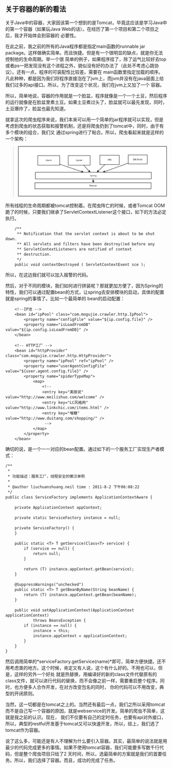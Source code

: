 关于容器的新的看法
----
关于Java中的容器，大家因该第一个想到的是Tomcat，毕竟这应该是学习Java中的第一个容器（如果玩Java Web的话）。在经历了第一个项目和第二个项目之后，我才开始体会到容器的
必要性。

在此之前，我之前的所有的Java程序都是指定main函数的runnable jar package。这样做确实简单。而且快捷。但是有一个很明显的缺点，就是你无法控制他的生命周期。举一个很
简单的例子，如果程序挂了，除了运气比较好去top或者ps一把发现没有这个进程之外，貌似没有好的办法了（此处不考虑心跳协议）。还有一点，程序的可装配性比较差。需要在
main函数里指定加载的顺序。凡此种种，都是因为我们将程序直接泡在了jvm上，而jvm并没有在java层面上给我们过多的api接口。所以，为了改变这个状况，我们在jvm上又加了一个
容器。

所以，简单地说，容器的作用就是一个脸盆，程序就像是一个一个土豆，然后程序的运行就像是在脸盆里煮土豆。如果土豆煮过头了，脸盆就可以最先发现，同时，土豆爆炸了，脸盆也最先知道。

就拿这次的爬虫程序来说，我们本来可以用一个简单的jar程序就可以实现，但是考虑到爬虫的状态获取和报警机制，还是将爬虫扔到了tomcat中，同时，由于有多个模块的组合，我们又
通过spring进行了粘合。所以，爬虫看起来就是这样的一个架构：

> ![爬虫设计](images/2014-08-10-1.jpg)

所有线程的生命周期都被tomcat控制着。在爬虫阵亡的时候，或者Tomcat OOM跪了的时候，只要我们继承了ServletContextListener这个接口，如下的方法必定执行。

```
	/**
	 ** Notification that the servlet context is about to be shut down.
	 ** All servlets and filters have been destroy()ed before any
	 ** ServletContextListeners are notified of context
	 ** destruction.
	 */
    public void contextDestroyed ( ServletContextEvent sce );
```

所以，在这边我们就可以加入报警的代码。

然后，对于不同的模块，我们如何进行拼装呢？那就更加方便了，因为Spring的特性，我们可以通过配置bean的方式，让spring去安排模块的启动，具体的配置就是spring的事情了。比如一个最简单的
bean的启动配置：

```
	<!--IP池 -->
	<bean id="ipPool" class="com.mogujie.crawler.http.IpPool">
		<property name="configFile" value="${ip.config.file}" />
		<property name="isLoadFromDB" value="${ip.config.isLoadFromDB}" />
	</bean>

	<!-- HTTP工厂 -->
	<bean id="httpProvider" class="com.mogujie.crawler.http.HttpProvider">
		<property name="ipPool" ref="ipPool" />
		<property name="userAgentConfigFile" value="${user.agent.config.file}" />
		<property name="spiderTypeMap">
			<map>
				<!--
				<entry key="美丽说" value="http://www.meilishuo.com/welcome" />
				<entry key="LC风格网" value="http://www.linkchic.com/items.html" />
				<entry key="堆糖" value="http://www.duitang.com/shopping/" />
				 -->
			</map>
		</property>
	</bean>
```

确切的说，是一个一一对应的bean配置。通过如下的一个服务工厂实现生产者模式：

```
/**
 *
 * 功能描述：服务工厂，线程安全的懒汉单例
 *
 * @author liuchuanshuang.neil time : 2011-8-2 下午06:08:22
 */
public class ServiceFactory implements ApplicationContextAware {

	private ApplicationContext appContext;

	private static ServiceFactory instance = null;

	private ServiceFactory() {
	}

	public static <T> T getService(Class<T> service) {
		if (service == null) {
			return null;
		}

		return (T) instance.appContext.getBean(service);
	}

	@SuppressWarnings("unchecked")
	public static <T> T getBeanByName(String beanName) {
		return (T) instance.appContext.getBean(beanName);
	}

	public void setApplicationContext(ApplicationContext applicationContext)
            throws BeansException {
		if (instance == null) {
			instance = this;
			instance.appContext = applicationContext;
		}
	}
}
```

然后调用简单的*serviceFactory.getService(name)*即可，简单方便快捷。还不用考虑类的地方。这个时候，肯定又有人说，这个有什么好的。不用也可以，但是，这样的另外一个好处
就是热替换，用编译好的新的class文件代替原有的class文件，就可以进行代码的替换，而不会像之前一样，需要重启整个程序。同时，也方便多人合作开发，在对方改变包名的同时，
你的代码可以不用改变，典型的开闭原则。

当然，这一切都是在tomcat之上的。当然还有最后一点，我们之所以采用tomcat而不是自己写一个容器的原因，就是webservice的开发。简单的爬虫不简单，这就是我之前的认识。现在，
我们不仅要有自己的定时任务，也要有api对外接口，所以，典型的restful开发基于tomcat又可以快速开发，所以，综上，我们选了tomcat作为容器。

说了这么多，可能还是有人不理解为什么要引入容器。其实，最简单的说法就是用最少的代码完成更多的事情。如果不使用tomcat容器，我们可能要多写数千行代码，但是整个爬虫项目只给了2
天时间，所以，选最简单的方案就是我们的首要任务。所以，我们选择了容器。而且，成功的完成了任务。


